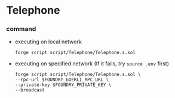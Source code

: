 # Telephone
### command
- executing on local network
    ```
    forge script script/Telephone/Telephone.s.sol
    ```
- executing on specified network (If it fails, try `source .env` first)
    ```
    forge script script/Telephone/Telephone.s.sol \
    --rpc-url $FOUNDRY_GOERLI_RPC_URL \
    --private-key $FOUNDRY_PRIVATE_KEY \
    --broadcast
    ```
